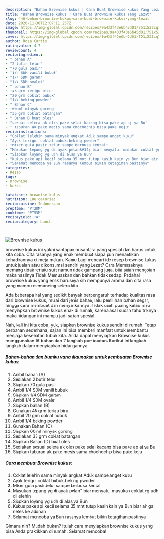 ```yaml
---
description: "Bahan Brownise kukus | Cara Buat Brownise kukus Yang Lezat"
title: "Bahan Brownise kukus | Cara Buat Brownise kukus Yang Lezat"
slug: 448-bahan-brownise-kukus-cara-buat-brownise-kukus-yang-lezat
date: 2020-11-30T12:07:11.257Z
image: https://img-global.cpcdn.com/recipes/9a433f43e6b45d01/751x532cq70/brownise-kukus-foto-resep-utama.jpg
thumbnail: https://img-global.cpcdn.com/recipes/9a433f43e6b45d01/751x532cq70/brownise-kukus-foto-resep-utama.jpg
cover: https://img-global.cpcdn.com/recipes/9a433f43e6b45d01/751x532cq70/brownise-kukus-foto-resep-utama.jpg
author: Rosa Curtis
ratingvalue: 4.7
reviewcount: 4
recipeingredient:
- " bahan A"
- "2 butir telur"
- "70 gula pasir"
- "1/4 SDM vanili bubuk"
- "1/4 SDM garam"
- "1/4 SDM ovalet"
- " bahan B"
- "45 grm terigu biru"
- "20 grm coklat bubuk"
- "1/4 beking powder"
- " Bahan C"
- "60 ml minyak goreng"
- "35 grm coklat batangan"
- " Bahan D buat oles"
- "sesuai selera ak oles pake selai kacang bisa pake ap aj ya Bu"
- " taburan ak pake mesis sama chochochip bisa pake keju"
recipeinstructions:
- "Coklat lelehin sama minyak angkat Aduk sampe anget kuku"
- "Ayak terigu. coklat bubuk.beking pwoder"
- "Mixer gula pasir.telur sampe berbusa kental"
- "Masukan tepung yg di ayak pelan&#34; biar menyatu. masukan coklat yg udh di lelehin"
- "Siapkan loyang yg udh di alas ya Bun"
- "Kukus pake api kecil selama 35 mnt tutup kasih kain ya Bun biar air ga netes ke adonan"
- "Selamat mencoba ya Bun rasanya lembut bikin ketagihan pastinya"
categories:
- Resep
tags:
- brownise
- kukus

katakunci: brownise kukus 
nutrition: 188 calories
recipecuisine: Indonesian
preptime: "PT20M"
cooktime: "PT53M"
recipeyield: "4"
recipecategory: Lunch

---
```



![Brownise kukus](https://img-global.cpcdn.com/recipes/9a433f43e6b45d01/751x532cq70/brownise-kukus-foto-resep-utama.jpg)


brownise kukus ini yakni santapan nusantara yang spesial dan harus untuk kita coba. Cita rasanya yang enak membuat siapa pun menantikan kehadirannya di meja makan.
Kamu Lagi mencari ide resep brownise kukus untuk jualan atau dikonsumsi sendiri yang Lezat? Cara Memasaknya memang tidak terlalu sulit namun tidak gampang juga. bila salah mengolah maka hasilnya Tidak Memuaskan dan bahkan tidak sedap. Padahal brownise kukus yang enak harusnya sih mempunyai aroma dan cita rasa yang mampu memancing selera kita.

Ada beberapa hal yang sedikit banyak berpengaruh terhadap kualitas rasa dari brownise kukus, mulai dari jenis bahan, lalu pemilihan bahan segar, hingga cara membuat dan menyajikannya. Tidak usah pusing kalau mau menyiapkan brownise kukus enak di rumah, karena asal sudah tahu triknya maka hidangan ini mampu jadi sajian spesial.




Nah, kali ini kita coba, yuk, siapkan brownise kukus sendiri di rumah. Tetap berbahan sederhana, sajian ini bisa memberi manfaat untuk membantu menjaga kesehatan tubuh kita. Anda dapat menyiapkan Brownise kukus menggunakan 16 bahan dan 7 langkah pembuatan. Berikut ini langkah-langkah dalam menyiapkan hidangannya.

<!--inarticleads1-->

##### Bahan-bahan dan bumbu yang digunakan untuk pembuatan Brownise kukus:

1. Ambil  bahan (A)
1. Sediakan 2 butir telur
1. Siapkan 70 gula pasir
1. Ambil 1/4 SDM vanili bubuk
1. Siapkan 1/4 SDM garam
1. Ambil 1/4 SDM ovalet
1. Siapkan  bahan (B)
1. Gunakan 45 grm terigu biru
1. Ambil 20 grm coklat bubuk
1. Ambil 1/4 beking powder
1. Gunakan  Bahan (C)
1. Siapkan 60 ml minyak goreng
1. Sediakan 35 grm coklat batangan
1. Siapkan  Bahan (D) buat oles
1. Sediakan sesuai selera ak oles pake selai kacang bisa pake ap aj ya Bu
1. Siapkan  taburan ak pake mesis sama chochochip bisa pake keju




<!--inarticleads2-->

##### Cara membuat Brownise kukus:

1. Coklat lelehin sama minyak angkat Aduk sampe anget kuku
1. Ayak terigu. coklat bubuk.beking pwoder
1. Mixer gula pasir.telur sampe berbusa kental
1. Masukan tepung yg di ayak pelan&#34; biar menyatu. masukan coklat yg udh di lelehin
1. Siapkan loyang yg udh di alas ya Bun
1. Kukus pake api kecil selama 35 mnt tutup kasih kain ya Bun biar air ga netes ke adonan
1. Selamat mencoba ya Bun rasanya lembut bikin ketagihan pastinya




Gimana nih? Mudah bukan? Itulah cara menyiapkan brownise kukus yang bisa Anda praktikkan di rumah. Selamat mencoba!
